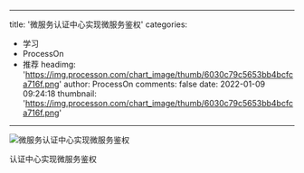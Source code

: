 
---
title: '微服务认证中心实现微服务鉴权'
categories: 
 - 学习
 - ProcessOn
 - 推荐
headimg: 'https://img.processon.com/chart_image/thumb/6030c79c5653bb4bcfca716f.png'
author: ProcessOn
comments: false
date: 2022-01-09 09:24:18
thumbnail: 'https://img.processon.com/chart_image/thumb/6030c79c5653bb4bcfca716f.png'
---

<div>   
<img class="thumb" alt="微服务认证中心实现微服务鉴权" src="https://img.processon.com/chart_image/thumb/6030c79c5653bb4bcfca716f.png" referrerpolicy="no-referrer">
<p>认证中心实现微服务鉴权</p>  
</div>
            